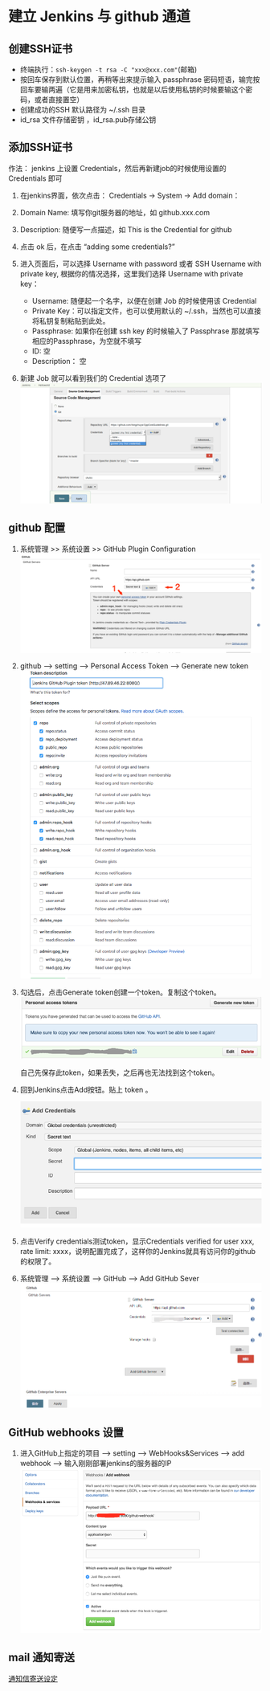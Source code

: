 # 建立 Jenkins 与 github 通道

## 创建SSH证书

* 终端执行：`ssh-keygen -t rsa -C "xxx@xxx.com"`(邮箱)
* 按回车保存到默认位置，再稍等出来提示输入 passphrase 密码短语，输完按回车要输两遍（它是用来加密私钥，也就是以后使用私钥的时候要输这个密码，或者直接置空）
* 创建成功的SSH 默认路径为 ~/.ssh 目录
* id_rsa 文件存储密钥 ，id_rsa.pub存储公钥

## 添加SSH证书

作法： jenkins 上设置 Credentials，然后再新建job的时候使用设置的 Credentials 即可

1. 在jenkins界面，依次点击： Credentials -> System -> Add domain： 
2. Domain Name: 填写你git服务器的地址，如 github.xxx.com 
3. Description: 随便写一点描述，如 This is the Credential for github
4. 点击 ok 后，在点击 “adding some credentials?”
5. 进入页面后，可以选择 Username with password 或者 SSH Username with private key, 根据你的情况选择，这里我们选择 Username with private key：

   * Username: 随便起一个名字，以便在创建 Job 的时候使用该 Credential 
   * Private Key：可以指定文件，也可以使用默认的 ~/.ssh，当然也可以直接将私钥复制粘贴到此处。 
   * Passphrase: 如果你在创建 ssh key 的时候输入了 Passphrase 那就填写相应的Passphrase，为空就不填写 
   * ID: 空 
   * Description： 空    
6. 新建 Job 就可以看到我们的 Credential 选项了
![jenkins-ssh](/images/jenkins-ssh.jpg)





## github 配置

1. 系统管理 >> 系统设置 >> GitHub Plugin Configuration
   ![](/images/jenkin01.png)
2. github --> setting --> Personal Access Token --> Generate new token
   ![](/images/jenkin02.png)
3. 勾选后，点击Generate token创建一个token。复制这个token。
   ![](/images/jenkin05.png)
   
   自己先保存此token，如果丢失，之后再也无法找到这个token。
4. 回到Jenkins点击Add按钮。贴上 token 。

   ![](/images/jenkin03.png)
5. 点击Verify credentials测试token，显示Credentials verified for user xxx, rate limit: xxxx，说明配置完成了，这样你的Jenkins就具有访问你的github的权限了。
6. 系统管理 --> 系统设置 --> GitHub --> Add GitHub Sever
   ![](/images/jenkin06.png)

## GitHub webhooks 设置

1. 进入GitHub上指定的项目 --> setting --> WebHooks&Services --> add webhook --> 输入刚刚部署jenkins的服务器的IP
![](/images/jenkin04.png)

## mail 通知寄送
[通知信寄送设定](https://medium.com/@kuanweilin/%E8%87%AA%E5%8B%95%E5%8C%96%E5%B7%A5%E7%A8%8B%E5%B8%AB%E4%B9%8B%E8%B7%AF-jenkins%E7%9A%84%E8%A8%AD%E5%AE%9A%E8%88%87%E5%AF%A6%E4%BD%9C-9708fe664d08)